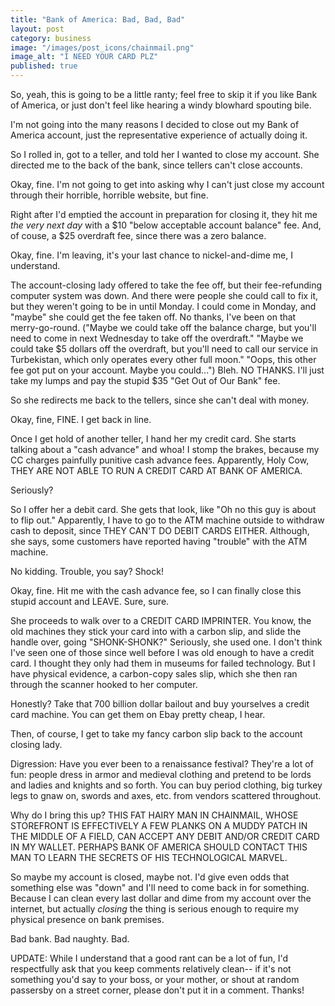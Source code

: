 ```yaml
---
title: "Bank of America: Bad, Bad, Bad"
layout: post
category: business
image: "/images/post_icons/chainmail.png"
image_alt: "I NEED YOUR CARD PLZ"
published: true
---
```

So, yeah, this is going to be a little ranty; feel free to skip it if you like Bank of America, or just don't feel like hearing a windy blowhard spouting bile.

I'm not going into the many reasons I decided to close out my Bank of America account, just the representative experience of actually doing it.

<!-- read more -->
So I rolled in, got to a teller, and told her I wanted to close my account.  She directed me to the back of the bank, since tellers can't close accounts.

Okay, fine.  I'm not going to get into asking why I can't just close my account through their horrible, horrible website, but fine.

Right after I'd emptied the account in preparation for closing it, they hit me *the very next day* with a $10 "below acceptable account balance" fee.  And, of couse, a $25 overdraft fee, since there was a zero balance.

Okay, fine.  I'm leaving, it's your last chance to nickel-and-dime me, I understand.

The account-closing lady offered to take the fee off, but their fee-refunding computer system was down.  And there were people she could call to fix it, but they weren't going to be in until Monday.  I could come in Monday, and "maybe" she could get the fee taken off.  No thanks, I've been on that merry-go-round. ("Maybe we could take off the balance charge, but you'll need to come in next Wednesday to take off the overdraft." "Maybe we could take $5 dollars off the overdraft, but you'll need to call our service in Turbekistan, which only operates every other full moon." "Oops, this other fee got put on your account.  Maybe you could...") Bleh.  NO THANKS.  I'll just take my lumps and pay the stupid $35 "Get Out of Our Bank" fee.

So she redirects me back to the tellers, since she can't deal with money.

Okay, fine, FINE.  I get back in line.

Once I get hold of another teller, I hand her my credit card.  She starts talking about a "cash advance" and whoa! I stomp the brakes, because my CC charges painfully punitive cash advance fees.  Apparently, Holy Cow, THEY ARE NOT ABLE TO RUN A CREDIT CARD AT BANK OF AMERICA.

Seriously?

So I offer her a debit card.  She gets that look, like "Oh no this guy is about to flip out."  Apparently, I have to go to the ATM machine outside to withdraw cash to deposit, since THEY CAN'T DO DEBIT CARDS EITHER.  Although, she says, some customers have reported having "trouble" with the ATM machine.

No kidding.  Trouble, you say?  Shock!

Okay, fine.  Hit me with the cash advance fee, so I can finally close this stupid account and LEAVE.  Sure, sure.

She proceeds to walk over to a CREDIT CARD IMPRINTER.  You know, the old machines they stick your card into with a carbon slip, and slide the handle over, going "SHONK-SHONK?"  Seriously, she used one.  I don't think I've seen one of those since well before I was old enough to have a credit card.  I thought they only had them in museums for failed technology.  But I have physical evidence, a carbon-copy sales slip, which she then ran through the scanner hooked to her computer.

Honestly?  Take that 700 billion dollar bailout and buy yourselves a credit card machine.  You can get them on Ebay pretty cheap, I hear.

Then, of course, I get to take my fancy carbon slip back to the account closing lady.

Digression: Have you ever been to a renaissance festival?  They're a lot of fun: people dress in armor and medieval clothing and pretend to be lords and ladies and knights and so forth.  You can buy period clothing, big turkey legs to gnaw on, swords and axes, etc. from vendors scattered throughout.

Why do I bring this up?  THIS FAT HAIRY MAN IN CHAINMAIL, WHOSE STOREFRONT IS EFFECTIVELY A FEW PLANKS ON A MUDDY PATCH IN THE MIDDLE OF A FIELD, CAN ACCEPT ANY DEBIT AND/OR CREDIT CARD IN MY WALLET.  PERHAPS BANK OF AMERICA SHOULD CONTACT THIS MAN TO LEARN THE SECRETS OF HIS TECHNOLOGICAL MARVEL.

So maybe my account is closed, maybe not.  I'd give even odds that something else was "down" and I'll need to come back in for something.  Because I can clean every last dollar and dime from my account over the internet, but actually *closing* the thing is serious enough to require my physical presence on bank premises.

Bad bank.  Bad naughty.  Bad.

UPDATE: While I understand that a good rant can be a lot of fun, I'd respectfully ask that you keep comments relatively clean-- if it's not something you'd say to your boss, or your mother, or shout at random passersby on a street corner, please don't put it in a comment.  Thanks!


